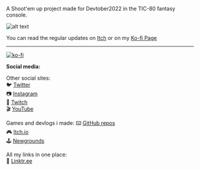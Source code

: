 A Shoot'em up project made for Devtober2022 in the TIC-80 fantasy console.


![alt text](https://img.itch.zone/aW1nLzEwMjQwOTU4LmdpZg==/original/PUAQC5.gif) 


You can read the regular updates on [Itch](https://itch.io/jam/devtober-2022/topic/2406837/achies-devlog-shmup-game) or on my [Ko-fi Page](https://ko-fi.com/achiegamedev)

---  

[![ko-fi](https://www.ko-fi.com/img/githubbutton_sm.svg)](https://ko-fi.com/L4L81GBPX)

**Social media:**  

Other social sites:  
🐦 [Twitter](https://twitter.com/Achie7240)  
📷 [Instagram](https://www.instagram.com/justanerdlife/)  
🎥 [Twitch](https://www.twitch.tv/achie7240)  
🎬 [YouTube](https://www.youtube.com/channel/UCzWXrvo-Pj7_KDv4w4q-4Kg)  


Games and devlogs i made:
⌨️ [GitHub repos](https://github.com/Achie72)  
🎮 [Itch.io](https://achie.itch.io/)  
🕹️ [Newgrounds](https://achie72.newgrounds.com/)  

All my links in one place:  
🌳 [Linktr.ee](https://linktr.ee/AchieGameDev)  